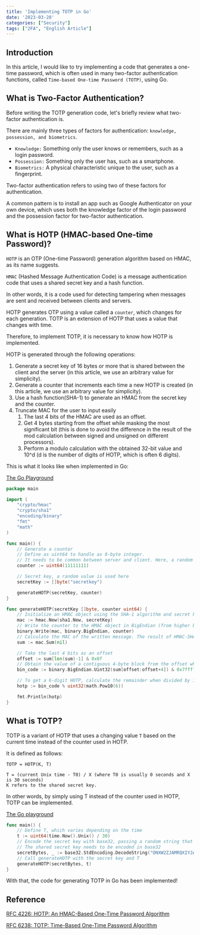 ```yaml
---
title: 'Implementing TOTP in Go'
date: '2023-03-28'
categories: ["Security"]
tags: ["2FA", "English Article"]
---
```


## Introduction

In this article, I would like to try implementing a code that generates a one-time password, which is often used in many two-factor authentication functions, called `Time-based One-time Password (TOTP)`, using Go.

## What is Two-Factor Authentication?

Before writing the TOTP generation code, let's briefly review what two-factor authentication is.

There are mainly three types of factors for authentication: `knowledge, possession, and biometrics`.

- `Knowledge:` Something only the user knows or remembers, such as a login password.
- `Possession:` Something only the user has, such as a smartphone.
- `Biometrics:` A physical characteristic unique to the user, such as a fingerprint.

Two-factor authentication refers to using two of these factors for authentication.

A common pattern is to install an app such as Google Authenticator on your own device, which uses both the knowledge factor of the login password and the possession factor for two-factor authentication.

## What is HOTP (HMAC-based One-time Password)?

`HOTP` is an OTP (One-time Password) generation algorithm based on HMAC, as its name suggests.

`HMAC` (Hashed Message Authentication Code) is a message authentication code that uses a shared secret key and a hash function.

In other words, it is a code used for detecting tampering when messages are sent and received between clients and servers.

HOTP generates OTP using a value called a   `counter`, which changes for each generation. TOTP is an extension of HOTP that uses a value that changes with time.

Therefore, to implement TOTP, it is necessary to know how HOTP is implemented.

HOTP is generated through the following operations:

1. Generate a secret key of 16 bytes or more that is shared between the client and the server (in this article, we use an arbitrary value for simplicity).
2. Generate a counter that increments each time a new HOTP is created (in this article, we use an arbitrary value for simplicity).
3. Use a hash function(SHA-1) to generate an HMAC from the secret key and the counter.
4. Truncate MAC for the user to input easily
   1. The last 4 bits of the HMAC are used as an offset.
   2. Get 4 bytes starting from the offset while masking the most significant bit (this is done to avoid the difference in the result of the mod calculation between signed and unsigned on different processors).
   3. Perform a modulo calculation with the obtained 32-bit value and 10^d (d is the number of digits of HOTP, which is often 6 digits).

This is what it looks like when implemented in Go:

[The Go Playground](<https://go.dev/play/p/ijDdkIZI2Dz>)

```go
package main

import (
    "crypto/hmac"
    "crypto/sha1"
    "encoding/binary"
    "fmt"
    "math"
)

func main() {
    // Generate a counter
    // Define as uint64 to handle as 8-byte integer.
    // It needs to be common between server and client. Here, a random value is used.
    counter := uint64(11111111)

    // Secret key, a random value is used here
    secretKey := []byte("secretkey")

    generateHOTP(secretKey, counter)
}

func generateHOTP(secretKey []byte, counter uint64) {
    // Initialize an HMAC object using the SHA-1 algorithm and secret key
    mac := hmac.New(sha1.New, secretKey)
    // Write the counter to the HMAC object in BigEndian (from higher byte to lower byte) format
    binary.Write(mac, binary.BigEndian, counter)
    // Calculate the MAC of the written message. The result of HMAC-SHA-1 is 20 bytes.
    sum := mac.Sum(nil)

    // Take the last 4 bits as an offset
    offset := sum[len(sum)-1] & 0x0f
    // Obtain the value of a contiguous 4-byte block from the offset while masking the most significant bit to avoid confusion about signed vs. unsigned modulo computations.
    bin_code := binary.BigEndian.Uint32(sum[offset:offset+4]) & 0x7fffffff

    // To get a 6-digit HOTP, calculate the remainder when divided by 10^6
    hotp := bin_code % uint32(math.Pow10(6))

    fmt.Println(hotp)
}
```

## What is TOTP?

TOTP is a variant of HOTP that uses a changing value `T` based on the current time instead of the counter used in HOTP.

It is defined as follows:

```
TOTP = HOTP(K, T)

T = (current Unix time - T0) / X (where T0 is usually 0 seconds and X is 30 seconds)
K refers to the shared secret key.
```

In other words, by simply using T instead of the counter used in HOTP, TOTP can be implemented.

[The Go playground](https://go.dev/play/p/2SP2b_I9vQx)

```go
func main() {
    // Define T, which varies depending on the time
    t := uint64(time.Now().Unix() / 30)
    // Encode the secret key with base32, passing a random string that can be encoded here
    // The shared secret key needs to be encoded in base32
    secretBytes, _ := base32.StdEncoding.DecodeString("ONXW2ZJAMRQXIYJAO5UXI2BAAAQGC3TEEDX3XPY=")
    // Call generateHOTP with the secret key and T
    generateHOTP(secretBytes, t)
}
```

With that, the code for generating TOTP in Go has been implemented!

## Reference

[RFC 4226: HOTP: An HMAC-Based One-Time Password Algorithm](<https://www.rfc-editor.org/rfc/rfc4226>)

[RFC 6238: TOTP: Time-Based One-Time Password Algorithm](<https://www.rfc-editor.org/rfc/rfc6238>)
